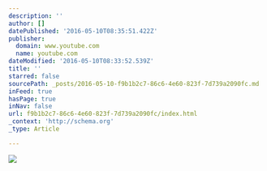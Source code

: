 ```yaml
---
description: ''
author: []
datePublished: '2016-05-10T08:35:51.422Z'
publisher:
  domain: www.youtube.com
  name: youtube.com
dateModified: '2016-05-10T08:33:52.539Z'
title: ''
starred: false
sourcePath: _posts/2016-05-10-f9b1b2c7-86c6-4e60-823f-7d739a2090fc.md
inFeed: true
hasPage: true
inNav: false
url: f9b1b2c7-86c6-4e60-823f-7d739a2090fc/index.html
_context: 'http://schema.org'
_type: Article

---
```

![](https://i3.ytimg.com/vi/KhE2UWbG8bc/mqdefault.jpg)